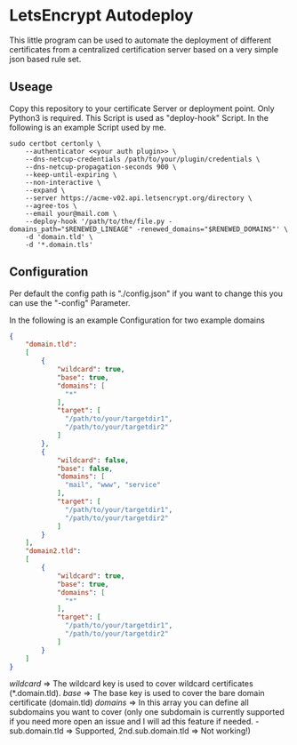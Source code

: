 
# LetsEncrypt Autodeploy

This little program can be used to automate the deployment of different certificates from a centralized certification server based on a very simple json based rule set.




## Useage

Copy this repository to your certificate Server or deployment point.
Only Python3 is required. This Script is used as "deploy-hook" Script. In the following is an example Script used by me.


```
sudo certbot certonly \ 
    --authenticator <<your auth plugin>> \
    --dns-netcup-credentials /path/to/your/plugin/credentials \ 
    --dns-netcup-propagation-seconds 900 \
    --keep-until-expiring \
    --non-interactive \
    --expand \
    --server https://acme-v02.api.letsencrypt.org/directory \ 
    --agree-tos \
    --email your@mail.com \
    --deploy-hook '/path/to/the/file.py -domains_path="$RENEWED_LINEAGE" -renewed_domains="$RENEWED_DOMAINS"' \
    -d 'domain.tld' \
    -d '*.domain.tls' 
```
    
## Configuration

Per default the config path is "./config.json" if you want to change this you can use the "-config" Parameter.

In the following is an example Configuration for two example domains

```json
{
    "domain.tld": 
    [
        {
            "wildcard": true,
            "base": true,
            "domains": [
              "*"
            ],
            "target": [
              "/path/to/your/targetdir1",
              "/path/to/your/targetdir2"
            ]
        },
        {
            "wildcard": false,
            "base": false,
            "domains": [
              "mail", "www", "service"
            ],
            "target": [
              "/path/to/your/targetdir1",
              "/path/to/your/targetdir2"
            ]
        }
    ],
    "domain2.tld": 
    [
        {
            "wildcard": true,
            "base": true,
            "domains": [
              "*"
            ],
            "target": [
              "/path/to/your/targetdir1",
              "/path/to/your/targetdir2"
            ]
        }
    ]
}
```

*wildcard* => The wildcard key is used to cover wildcard certificates (*.domain.tld).
*base* => The base key is used to cover the bare domain certificate (domain.tld)
*domains* => In this array you can define all subdomains you want to cover (only one subdomain is currently supported if you need more open an issue and I will ad this feature if needed. - sub.domain.tld => Supported, 2nd.sub.domain.tld => Not working!)





